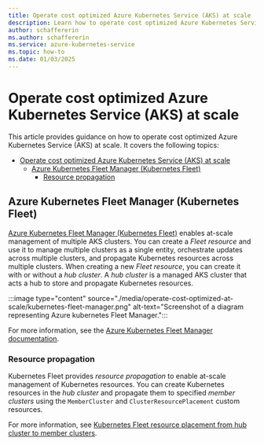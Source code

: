```yaml
---
title: Operate cost optimized Azure Kubernetes Service (AKS) at scale
description: Learn how to operate cost optimized Azure Kubernetes Service (AKS) at scale.
author: schaffererin
ms.author: schaffererin
ms.service: azure-kubernetes-service
ms.topic: how-to
ms.date: 01/03/2025
---
```


# Operate cost optimized Azure Kubernetes Service (AKS) at scale

This article provides guidance on how to operate cost optimized Azure Kubernetes Service (AKS) at scale. It covers the following topics:

- [Operate cost optimized Azure Kubernetes Service (AKS) at scale](#operate-cost-optimized-azure-kubernetes-service-aks-at-scale)
  - [Azure Kubernetes Fleet Manager (Kubernetes Fleet)](#azure-kubernetes-fleet-manager-kubernetes-fleet)
    - [Resource propagation](#resource-propagation)

## Azure Kubernetes Fleet Manager (Kubernetes Fleet)

[Azure Kubernetes Fleet Manager (Kubernetes Fleet)](/azure/kubernetes-fleet/overview) enables at-scale management of multiple AKS clusters. You can create a *Fleet resource* and use it to manage multiple clusters as a single entity, orchestrate updates across multiple clusters, and propagate Kubernetes resources across multiple clusters. When creating a new *Fleet resource*, you can create it with or without a *hub cluster*. A *hub cluster* is a managed AKS cluster that acts a hub to store and propagate Kubernetes resources.

:::image type="content" source="./media/operate-cost-optimized-at-scale/kubernetes-fleet-manager.png" alt-text="Screenshot of a diagram representing Azure kubernetes Fleet Manager.":::

For more information, see the [Azure Kubernetes Fleet Manager documentation](/azure/kubernetes-fleet/).

### Resource propagation

Kubernetes Fleet provides *resource propagation* to enable at-scale management of Kubernetes resources. You can create Kubernetes resources in the *hub cluster* and propagate them to specified *member clusters* using the `MemberCluster` and `ClusterResourcePlacement` custom resources.



For more information, see [Kubernetes Fleet resource placement from hub cluster to member clusters](/azure/kubernetes-fleet/concepts-resource-propagation).
